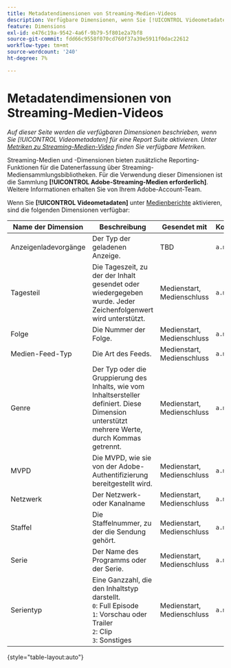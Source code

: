 ```yaml
---
title: Metadatendimensionen von Streaming-Medien-Videos
description: Verfügbare Dimensionen, wenn Sie [!UICONTROL Videometadaten] für eine Report Suite aktivieren.
feature: Dimensions
exl-id: e476c19a-9542-4a6f-9b79-5f801e2a7bf8
source-git-commit: fdd66c9558f070cd760f37a39e5911f0dac22612
workflow-type: tm+mt
source-wordcount: '240'
ht-degree: 7%

---
```


# Metadatendimensionen von Streaming-Medien-Videos

*Auf dieser Seite werden die verfügbaren Dimensionen beschrieben, wenn Sie [!UICONTROL Videometadaten] für eine Report Suite aktivieren. Unter [Metriken zu Streaming-Medien-Video](../metrics/sm-video-metadata.md) finden Sie verfügbare Metriken.*

Streaming-Medien und -Dimensionen bieten zusätzliche Reporting-Funktionen für die Datenerfassung über Streaming-Mediensammlungsbibliotheken. Für die Verwendung dieser Dimensionen ist die Sammlung **[!UICONTROL Adobe-Streaming-Medien erforderlich]**. Weitere Informationen erhalten Sie von Ihrem Adobe-Account-Team.

Wenn Sie **[!UICONTROL Videometadaten]** unter [Medienberichte](/help/admin/admin/c-manage-report-suites/c-edit-report-suites/media-management.md) aktivieren, sind die folgenden Dimensionen verfügbar:

| Name der Dimension | Beschreibung | Gesendet mit | Kontextdatenvariable |
| --- | --- | --- | --- |
| Anzeigenladevorgänge | Der Typ der geladenen Anzeige. | TBD | `a.media.adLoad` |
| Tagesteil | Die Tageszeit, zu der der Inhalt gesendet oder wiedergegeben wurde. Jeder Zeichenfolgenwert wird unterstützt. | Medienstart, Medienschluss | `a.media.dayPart` |
| Folge | Die Nummer der Folge. | Medienstart, Medienschluss | `a.media.episode` |
| Medien-Feed-Typ | Die Art des Feeds. | Medienstart, Medienschluss | `a.media.feed` |
| Genre | Der Typ oder die Gruppierung des Inhalts, wie vom Inhaltsersteller definiert. Diese Dimension unterstützt mehrere Werte, durch Kommas getrennt. | Medienstart, Medienschluss | `a.media.genre` |
| MVPD | Die MVPD, wie sie von der Adobe-Authentifizierung bereitgestellt wird. | Medienstart, Medienschluss | `a.media.pass.mvpd` |
| Netzwerk | Der Netzwerk- oder Kanalname | Medienstart, Medienschluss | `a.media.network` |
| Staffel | Die Staffelnummer, zu der die Sendung gehört. | Medienstart, Medienschluss | `a.media.season` |
| Serie | Der Name des Programms oder der Serie. | Medienstart, Medienschluss | `a.media.show` |
| Serientyp | Eine Ganzzahl, die den Inhaltstyp darstellt.<br>`0`: Full Episode<br>`1`: Vorschau oder Trailer<br>`2`: Clip<br>`3`: Sonstiges | Medienstart, Medienschluss | `a.media.type` |

{style="table-layout:auto"}
